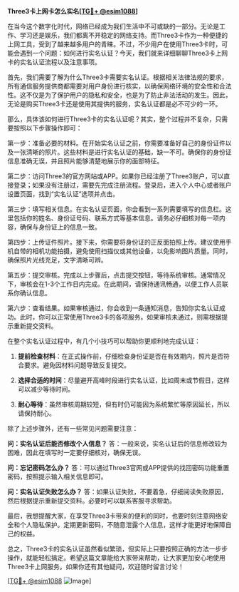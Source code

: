 **Three3卡上网卡怎么实名[[TG💪+ @esim1088](https://t.me/s/esim1088)]**

在当今这个数字化时代，网络已经成为我们生活中不可或缺的一部分。无论是工作、学习还是娱乐，我们都离不开稳定的网络支持。而Three3卡作为一种便捷的上网工具，受到了越来越多用户的青睐。不过，不少用户在使用Three3卡时，可能会遇到一个问题：如何进行实名认证？今天，我们就来详细聊聊Three3卡上网卡的实名认证流程以及注意事项。

首先，我们需要了解为什么Three3卡需要实名认证。根据相关法律法规的要求，所有通信服务提供商都需要对用户身份进行核实，以确保网络环境的安全性和合法性。这不仅是为了保护用户的隐私和安全，也是为了防止非法活动的发生。因此，无论是购买Three3卡还是使用其提供的服务，实名认证都是必不可少的一环。

那么，具体该如何进行Three3卡的实名认证呢？其实，整个过程并不复杂，只需要按照以下步骤操作即可：

第一步：准备必要的材料。在开始实名认证之前，你需要准备好自己的身份证件以及一张清晰的照片。这些材料是进行实名认证的基础，缺一不可。确保你的身份证信息准确无误，并且照片能够清楚地展示你的面部特征。

第二步：访问Three3的官方网站或APP。如果你已经注册了Three3账户，可以直接登录；如果没有注册过，需要先完成注册流程。登录后，进入个人中心或者账户设置页面，找到“实名认证”选项并点击。

第三步：填写相关信息。在实名认证页面，你会看到一系列需要填写的信息栏。这里包括你的姓名、身份证号码、联系方式等基本信息。请务必仔细核对每一项内容，确保与身份证上的信息一致。

第四步：上传证件照片。接下来，你需要将身份证的正反面拍照上传。建议使用手机自带的相机功能拍摄，避免使用扫描仪或其他设备，以免影响图片质量。同时，确保照片光线充足，文字清晰可辨。

第五步：提交审核。完成以上步骤后，点击提交按钮，等待系统审核。通常情况下，审核会在1-3个工作日内完成。在此期间，请保持通讯畅通，以便工作人员联系你确认信息。

第六步：查看结果。如果审核通过，你会收到一条通知消息，告知你实名认证成功。此时，你可以正常使用Three3卡的各项服务。如果审核未通过，则需根据提示重新提交资料。

在整个实名认证过程中，有几个小技巧可以帮助你更顺利地完成认证：

1. **提前检查材料**：在正式操作前，仔细检查身份证是否在有效期内，照片是否符合要求。避免因材料问题导致反复提交。
   
2. **选择合适的时间**：尽量避开高峰时段进行实名认证，比如周末或节假日，这样可以减少等待时间。
   
3. **耐心等待**：虽然审核周期较短，但有时仍可能因为系统繁忙等原因延长，所以请保持耐心。

除了上述步骤外，还有一些常见问题需要注意：

**问：实名认证后能否修改个人信息？**
答：一般来说，实名认证后的信息修改较为困难，因此在填写时一定要仔细核对，确保无误。

**问：忘记密码怎么办？**
答：可以通过Three3官网或APP提供的找回密码功能重置密码，按照提示输入相关信息即可。

**问：实名认证失败怎么办？**
答：如果认证失败，不要着急，仔细阅读失败原因，然后根据提示重新提交资料。必要时可以联系客服寻求帮助。

最后，我想提醒大家，在享受Three3卡带来的便利的同时，也要时刻注意网络安全和个人隐私保护。定期更新密码，不随意泄露个人信息，这样才能更好地保障自己的权益。

总之，Three3卡的实名认证虽然看似繁琐，但实际上只要按照正确的方法一步步操作，就能轻松搞定。希望这篇文章能给大家带来帮助，让大家更加安心地使用Three3卡上网服务。如果你还有其他疑问，欢迎随时留言讨论！

[[TG💪+ @esim1088](https://t.me/s/esim1088) ![Image](https://i.postimg.cc/4NQfJmqS/Snipaste-2025-05-13-00-14-12.png)]